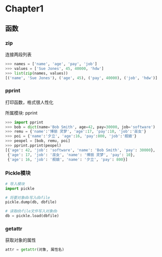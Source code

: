 # Chapter1

## 函数

### zip

连接两段列表

```python
>>> names = ['name', 'age', 'pay', 'job']
>>> values = ['Sue Jones', 45, 40000, 'hdw']
>>> list(zip(names, values))
[('name', 'Sue Jones'), ('age', 45), ('pay', 40000), ('job', 'hdw')]
```

### pprint

打印函数，格式很人性化

所属模块: pprint

```python
>>> import pprint
>>> bob = dict(name='Bob Smith', age=42, pay=30000, job='software')
>>> remu = {'name':'博丽 灵梦', 'age':17, 'pay':10, 'job':'巫女'}
>>> poi = {'name':'夕立', 'age':16, 'pay':800, 'job':'舰娘'}
>>> peopel = [bob, remu, poi]
>>> pprint.pprint(peopel)
[{'age': 42, 'job': 'software', 'name': 'Bob Smith', 'pay': 30000},
 {'age': 17, 'job': '巫女', 'name': '博丽 灵梦', 'pay': 10},
 {'age': 16, 'job': '舰娘', 'name': '夕立', 'pay': 800}]
```



### Pickle模块

```python
# 导入模块
import pickle

# 将要对象db写入dbfile
pickle.dump(db, dbfile)

# 读取dbfile文件写入对象db
db = pickle.load(dbfile)
```



### getattr

获取对象的属性

```python
attr = getattr(对象, 属性名)
```






































